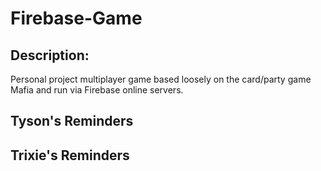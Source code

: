# Firebase-Game

Description:
-----------
Personal project multiplayer game based loosely on the card/party game Mafia and run via Firebase online servers.

Tyson's Reminders 
- 


Trixie's Reminders 
- 

